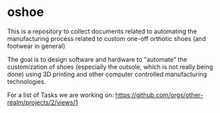 # oshoe
This is a repository to collect documents related to automating the manufacturing process related to custom one-off orthotic shoes (and footwear in general)

The goal is to design software and hardware to "automate" the customization of shoes (especially the outsole, which is not really being done) using 3D printing and other computer controlled manufacturing technologies.

For a list of Tasks we are working on: https://github.com/orgs/other-realm/projects/2/views/1
